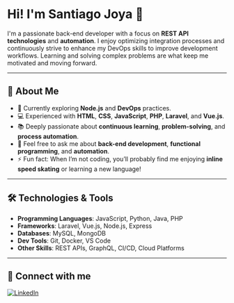# Hi! I'm Santiago Joya 👋

I'm a passionate back-end developer with a focus on **REST API technologies** and **automation**. I enjoy optimizing integration processes and continuously strive to enhance my DevOps skills to improve development workflows. Learning and solving complex problems are what keep me motivated and moving forward.

---

## 🚀 About Me

- 🌱 Currently exploring **Node.js** and **DevOps** practices.
- 💻 Experienced with **HTML**, **CSS**, **JavaScript**, **PHP**, **Laravel**, and **Vue.js**.
- 📚 Deeply passionate about **continuous learning**, **problem-solving**, and **process automation**.
- 💬 Feel free to ask me about **back-end development**, **functional programming**, and **automation**.
- ⚡ Fun fact: When I’m not coding, you’ll probably find me enjoying **inline speed skating** or learning a new language!

---

## 🛠️ Technologies & Tools

- **Programming Languages**: JavaScript, Python, Java, PHP
- **Frameworks**: Laravel, Vue.js, Node.js, Express
- **Databases**: MySQL, MongoDB
- **Dev Tools**: Git, Docker, VS Code
- **Other Skills**: REST APIs, GraphQL, CI/CD, Cloud Platforms

---

## 📣 Connect with me

[![LinkedIn](https://img.shields.io/badge/LinkedIn-%230A66C2.svg?&style=for-the-badge&logo=linkedin&logoColor=white)](https://www.linkedin.com/in/santxjoya)
